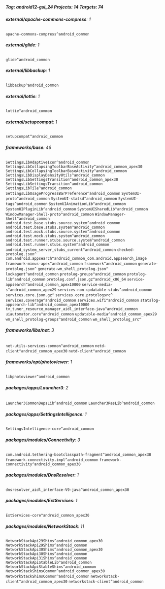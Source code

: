 ##### Tag: android12-gsi_24 Projects: 14 Targets: 74

###### **external/apache-commons-compress**: 1
`apache-commons-compress^android_common`
###### **external/glide**: 1
`glide^android_common`
###### **external/libbackup**: 1
`libbackup^android_common`
###### **external/lottie**: 1
`lottie^android_common`
###### **external/setupcompat**: 1
`setupcompat^android_common`
###### **frameworks/base**: 46
`SettingsLibAdaptiveIcon^android_common` `SettingsLibCollapsingToolbarBaseActivity^android_common_apex30` `SettingsLibCollapsingToolbarBaseActivity^android_common` `SettingsLibDisplayDensityUtils^android_common` `SettingsLibSettingsTransition^android_common_apex30` `SettingsLibSettingsTransition^android_common` `SettingsLibTile^android_common` `SettingsLibUsageProgressBarPreference^android_common` `SystemUI-proto^android_common` `SystemUI-statsd^android_common` `SystemUI-tags^android_common` `SystemUIAnimationLib^android_common` `SystemUIPluginLib^android_common` `SystemUISharedLib^android_common` `WindowManager-Shell-proto^android_common` `WindowManager-Shell^android_common` `android.test.base.stubs.source.system^android_common` `android.test.base.stubs.system^android_common` `android.test.mock.stubs.source.system^android_common` `android.test.mock.stubs.system^android_common` `android.test.runner.stubs.source.system^android_common` `android.test.runner.stubs.system^android_common` `android_system_server_stubs_current^android_common` `checked-protolog.json^` `com.android.appsearch^android_common_com.android.appsearch_image` `framework-minus-apex^android_common` `framework^android_common` `generate-protolog.json^` `generate-wm_shell_protolog.json^` `lockagent^android_common` `protolog-groups^android_common` `protolog-lib^android_common` `protolog.conf.json.gz^android_x86_64` `service-appsearch^android_common_apex10000` `service-media-s^android_common_apex29` `services-non-updatable-stubs^android_common` `services.core.json.gz^` `services.core.protologsrc^` `services.coverage^android_common` `services.wifi^android_common` `statslog-appsearch-lib^android_common_apex10000` `tv_tuner_resource_manager_aidl_interface-java^android_common` `uiautomator.core^android_common` `updatable-media^android_common_apex29` `wm_shell_protolog-groups^android_common` `wm_shell_protolog_src^`
###### **frameworks/libs/net**: 3
`net-utils-services-common^android_common` `netd-client^android_common_apex30` `netd-client^android_common`
###### **frameworks/opt/photoviewer**: 1
`libphotoviewer^android_common`
###### **packages/apps/Launcher3**: 2
`Launcher3CommonDepsLib^android_common` `Launcher3ResLib^android_common`
###### **packages/apps/SettingsIntelligence**: 1
`SettingsIntelligence-core^android_common`
###### **packages/modules/Connectivity**: 3
`com.android.tethering-bootclasspath-fragment^android_common_apex30` `framework-connectivity.impl^android_common` `framework-connectivity^android_common_apex30`
###### **packages/modules/DnsResolver**: 1
`dnsresolver_aidl_interface-V9-java^android_common_apex30`
###### **packages/modules/ExtServices**: 1
`ExtServices-core^android_common_apex30`
###### **packages/modules/NetworkStack**: 11
`NetworkStackApi29Shims^android_common_apex30` `NetworkStackApi29Shims^android_common` `NetworkStackApi30Shims^android_common_apex30` `NetworkStackApi30Shims^android_common` `NetworkStackApi31Shims^android_common` `NetworkStackApiStableLib^android_common` `NetworkStackApiStableShims^android_common` `NetworkStackShimsCommon^android_common_apex30` `NetworkStackShimsCommon^android_common` `networkstack-client^android_common_apex30` `networkstack-client^android_common`

